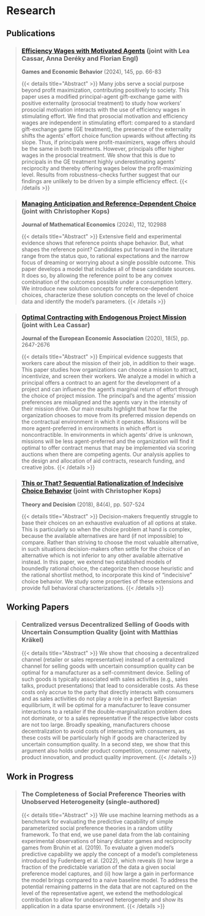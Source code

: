 # Research

## Publications
> ### [Efficiency Wages with Motivated Agents](https://www.sciencedirect.com/science/article/pii/S0899825624000307) (joint with Lea Cassar, Anna Deréky and Florian Engl)
> 
> **Games and Economic Behavior** (2024), 145, pp. 66-83
> 
> {{< details title="Abstract" >}}
> Many jobs serve a social purpose beyond profit maximization, contributing positively to society. This paper uses a modified principal-agent gift-exchange game with positive externality (prosocial treatment) to study how workers' prosocial motivation interacts with the use of efficiency wages in stimulating effort. We find that prosocial motivation and efficiency wages are independent in stimulating effort: compared to a standard gift-exchange game (GE treatment), the presence of the externality shifts the agents' effort choice function upwards without affecting its slope. Thus, if principals were profit-maximizers, wage offers should be the same in both treatments. However, principals offer higher wages in the prosocial treatment. We show that this is due to principals in the GE treatment highly underestimating agents' reciprocity and thereby offering wages below the profit-maximizing level. Results from robustness-checks further suggest that our findings are unlikely to be driven by a simple efficiency effect.
> {{< /details >}}

> ### [Managing Anticipation and Reference-Dependent Choice](https://www.sciencedirect.com/science/article/pii/S0304406824000508) (joint with Christopher Kops)
> 
> **Journal of Mathematical Economics** (2024), 112, 102988
> 
> {{< details title="Abstract" >}}
> Extensive field and experimental evidence shows that reference points shape behavior. But, what shapes the reference point? Candidates put forward in the literature range from the status quo, to rational expectations and the narrow focus of dreaming or worrying about a single possible outcome. This paper develops a model that includes all of these candidate sources. It does so, by allowing the reference point to be any convex combination of the outcomes possible under a consumption lottery. We introduce new solution concepts for reference-dependent choices, characterize these solution concepts on the level of choice data and identify the model’s parameters.
> {{< /details >}}

> ### [Optimal Contracting with Endogenous Project Mission](https://scholar.google.com/scholar?oi=bibs&cluster=9361077569797977679&btnI=1&hl=en) (joint with Lea Cassar)
> 
> **Journal of the European Economic Association** (2020), 18(5), pp. 2647-2676
> 
> {{< details title="Abstract" >}}
> Empirical evidence suggests that workers care about the mission of their job, in addition to their wage. This paper studies how organizations can choose a mission to attract, incentivize, and screen their workers. We analyze a model in which a principal offers a contract to an agent for the development of a project and can influence the agent’s marginal return of effort through the choice of project mission. The principal’s and the agents’ mission preferences are misaligned and the agents vary in the intensity of their mission drive. Our main results highlight that how far the organization chooses to move from its preferred mission depends on the contractual environment in which it operates. Missions will be more agent-preferred in environments in which effort is noncontractible. In environments in which agents’ drive is unknown, missions will be less agent-preferred and the organization will find it optimal to offer contract menus that may be implemented via scoring auctions when there are competing agents. Our analysis applies to the design and allocation of aid contracts, research funding, and creative jobs.
> {{< /details >}}

> ### [This or That? Sequential Rationalization of Indecisive Choice Behavior](https://scholar.google.com/scholar?oi=bibs&cluster=935449046387275988&btnI=1&hl=en) (joint with Christopher Kops)
> 
> **Theory and Decision** (2018), 84(4), pp. 507-524
> 
> {{< details title="Abstract" >}}
> Decision-makers frequently struggle to base their choices on an exhaustive evaluation of all options at stake. This is particularly so when the choice problem at hand is complex, because the available alternatives are hard (if not impossible) to compare. Rather than striving to choose the most valuable alternative, in such situations decision-makers often settle for the choice of an alternative which is not inferior to any other available alternative instead. In this paper, we extend two established models of boundedly rational choice, the categorize then choose heuristic and the rational shortlist method, to incorporate this kind of “indecisive” choice behavior. We study some properties of these extensions and provide full behavioral characterizations.
> {{< /details >}}

## Working Papers

> ### Centralized versus Decentralized Selling of Goods with Uncertain Consumption Quality (joint with Matthias Kräkel) 
> 
> {{< details title="Abstract" >}}
> We show that choosing a decentralized channel (retailer or sales representative) instead of a centralized channel for selling goods with uncertain consumption quality can be optimal for a manufacturer as a self-commitment device. Selling of such goods is typically associated with sales activities (e.g., sales talks, product presentations) that lead to considerable costs. As these costs only accrue to the party that directly interacts with consumers and as sales activities do not play a role in a perfect Bayesian equilibrium, it will be optimal for a manufacturer to leave consumer interactions to a retailer if the double-marginalization problem does not dominate, or to a sales representative if the respective labor costs are not too large. Broadly speaking, manufacturers choose decentralization to avoid costs of interacting with consumers, as these costs will be particularly high if goods are characterized by uncertain consumption quality. In a second step, we show that this argument also holds under product competition, consumer naivety, product innovation, and product quality improvement.
> {{< /details >}}
 
## Work in Progress
> ### The Completeness of Social Preference Theories with Unobserved Heterogeneity (single-authored)
> 
> {{< details title="Abstract" >}}
> We use machine learning methods as a benchmark for evaluating the predictive capability of simple parameterized social preference theories in a random utility framework. To that end, we use panel data from the lab containing experimental observations of binary dictator games and reciprocity games from Bruhin et al. (2019). To evaluate a given model’s predictive capability we apply the concept of a model’s completeness introduced by Fudenberg et al. (2022), which reveals (i) how large a fraction of the predictable variation of the data a given social preference model captures, and (ii) how large a gain in performance the model brings compared to a naive baseline model. To address the potential remaining patterns in the data that are not captured on the level of the representative agent, we extend the methodological contribution to allow for unobserved heterogeneity and show its application in a data sparse environment.
> {{< /details >}}
